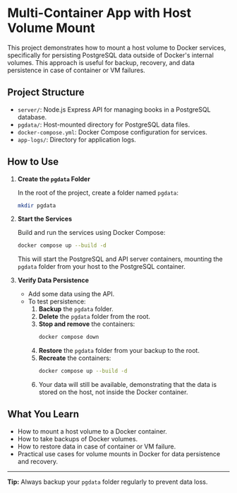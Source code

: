 # Multi-Container App with Host Volume Mount

This project demonstrates how to mount a host volume to Docker services, specifically for persisting PostgreSQL data outside of Docker's internal volumes. This approach is useful for backup, recovery, and data persistence in case of container or VM failures.

## Project Structure

- `server/`: Node.js Express API for managing books in a PostgreSQL database.
- `pgdata/`: Host-mounted directory for PostgreSQL data files.
- `docker-compose.yml`: Docker Compose configuration for services.
- `app-logs/`: Directory for application logs.

## How to Use

1. **Create the `pgdata` Folder**

   In the root of the project, create a folder named `pgdata`:

   ```sh
   mkdir pgdata
   ```

2. **Start the Services**

   Build and run the services using Docker Compose:

   ```sh
   docker compose up --build -d
   ```

   This will start the PostgreSQL and API server containers, mounting the `pgdata` folder from your host to the PostgreSQL container.

3. **Verify Data Persistence**

   - Add some data using the API.
   - To test persistence:
     1. **Backup** the `pgdata` folder.
     2. **Delete** the `pgdata` folder from the root.
     3. **Stop and remove** the containers:
        ```sh
        docker compose down
        ```
     4. **Restore** the `pgdata` folder from your backup to the root.
     5. **Recreate** the containers:
        ```sh
        docker compose up --build -d
        ```
     6. Your data will still be available, demonstrating that the data is stored on the host, not inside the Docker container.

## What You Learn

- How to mount a host volume to a Docker container.
- How to take backups of Docker volumes.
- How to restore data in case of container or VM failure.
- Practical use cases for volume mounts in Docker for data persistence and recovery.

---

**Tip:** Always backup your `pgdata` folder regularly to prevent data loss.
